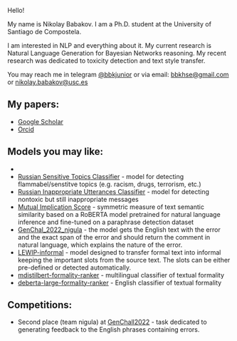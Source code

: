 
Hello! 

My name is Nikolay Babakov. I am a Ph.D. student at the University of Santiago de Compostela.

I am interested in NLP and everything about it. My current research is Natural Language Generation for Bayesian Networks reasoning.
My recent research was dedicated to toxicity detection and text style transfer.

You may reach me in telegram [@bbkjunior](https://t.me/bbkjunior) or via email: bbkhse@gmail.com or nikolay.babakov@usc.es

## My papers:
- [Google Scholar](https://scholar.google.com/citations?user=y9Ju0gcAAAAJ&hl=en&oi=ao)
- [Orcid](https://orcid.org/my-orcid?orcid=0000-0002-2568-6702)


## Models you may like:
-
- [Russian Sensitive Topics Classifier](https://huggingface.co/apanc/russian-sensitive-topics) - model for detecting flammabel/senstitve topics (e.g. racism, drugs, terrorism, etc.)
- [Russian Inappropriate Utterances Classifier](https://huggingface.co/apanc/russian-inappropriate-messages) - model for detecting nontoxic but still inappropriate messages 
- [Mutual Implication Score](https://huggingface.co/SkolkovoInstitute/Mutual_Implication_Score) - symmetric measure of text semantic similarity based on a RoBERTA model pretrained for natural language inference and fine-tuned on a paraphrase detection dataset
- [GenChal_2022_nigula](https://huggingface.co/SkolkovoInstitute/GenChal_2022_nigula) - the model gets the English text with the error and the exact span of the error and should return the comment in natural language, which explains the nature of the error.
- [LEWIP-informal](https://huggingface.co/SkolkovoInstitute/LEWIP-informal) - model designed to transfer formal text into informal keeping the important slots from the source text. The slots can be either pre-defined or detected automatically.
- [mdistilbert-formality-ranker](https://huggingface.co/s-nlp/mdistilbert-base-formality-ranker) - multilingual classifier of textual formality
- [deberta-large-formality-ranker](https://huggingface.co/s-nlp/deberta-large-formality-ranker) -  English classifier of textual formality


## Competitions:

- Second place (team nigula) at [GenChall2022](https://fcg.sharedtask.org/results/) - task dedicated to generating feedback to the English phrases containing errors.


<!--
**bbkjunior/bbkjunior** is a ✨ _special_ ✨ repository because its `README.md` (this file) appears on your GitHub profile.

Here are some ideas to get you started:

- 🔭 I’m currently working on ...
- 🌱 I’m currently learning ...
- 👯 I’m looking to collaborate on ...
- 🤔 I’m looking for help with ...
- 💬 Ask me about ...
- 📫 How to reach me: ...
- 😄 Pronouns: ...
- ⚡ Fun fact: ...
-->
